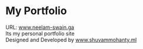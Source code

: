 # My Portfolio
URL: www.neelam-swain.ga \
Its my personal portfolio site \
Designed and Developed by www.shuvammohanty.ml
